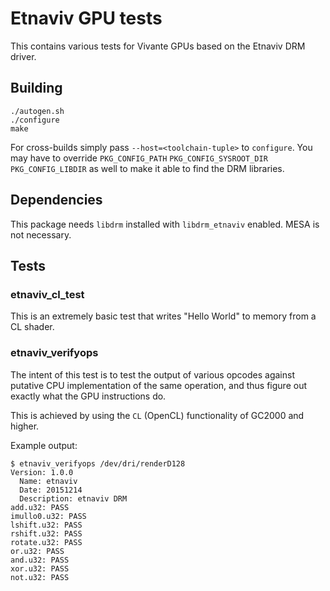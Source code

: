 Etnaviv GPU tests
===================

This contains various tests for Vivante GPUs based on the Etnaviv DRM driver.

Building
-----------

    ./autogen.sh
    ./configure
    make

For cross-builds simply pass `--host=<toolchain-tuple>` to `configure`. You may
have to override `PKG_CONFIG_PATH` `PKG_CONFIG_SYSROOT_DIR` `PKG_CONFIG_LIBDIR`
as well to make it able to find the DRM libraries.

Dependencies
-------------

This package needs `libdrm` installed with `libdrm_etnaviv` enabled. MESA is
not necessary.

Tests
------

### etnaviv_cl_test

This is an extremely basic test that writes "Hello World" to memory
from a CL shader.

### etnaviv_verifyops 

The intent of this test is to test the output of various opcodes against
putative CPU implementation of the same operation, and thus figure out exactly
what the GPU instructions do.

This is achieved by using the `CL` (OpenCL) functionality of GC2000 and higher.

Example output:

    $ etnaviv_verifyops /dev/dri/renderD128
    Version: 1.0.0
      Name: etnaviv
      Date: 20151214
      Description: etnaviv DRM
    add.u32: PASS
    imullo0.u32: PASS
    lshift.u32: PASS
    rshift.u32: PASS
    rotate.u32: PASS
    or.u32: PASS
    and.u32: PASS
    xor.u32: PASS
    not.u32: PASS


